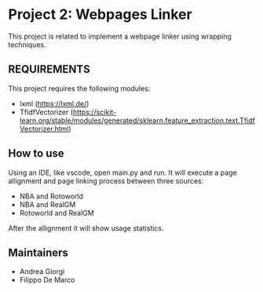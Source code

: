 # Project 2: Webpages Linker

This project is related to implement a webpage linker using wrapping techniques. 

REQUIREMENTS
------------

This project requires the following modules:

 * lxml (https://lxml.de/)
 * TfidfVectorizer (https://scikit-learn.org/stable/modules/generated/sklearn.feature_extraction.text.TfidfVectorizer.html)

How to use
------------
 
Using an IDE, like vscode, open main.py and run. It will execute a page allignment and page linking process between three sources:

  * NBA and Rotoworld
  * NBA and RealGM
  * Rotoworld and RealGM
  
After the allignment it will show usage statistics.

Maintainers
------------

- Andrea Giorgi
- Filippo De Marco
